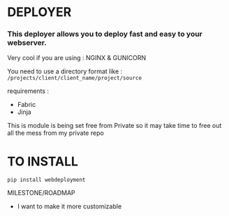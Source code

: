 DEPLOYER
========

### This deployer allows you to deploy fast and easy to your webserver.

Very cool if you are using : NGINX & GUNICORN

You need to use a directory format like : ```/projects/client/client_name/project/source```

requirements :

- Fabric
- Jinja


This is module is being set free from Private so it may take time to free out all the mess from my private repo


TO INSTALL
==========

```
pip install webdeployment
```

MILESTONE/ROADMAP

- I want to make it more customizable